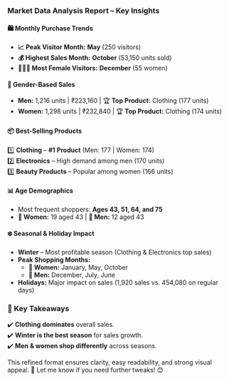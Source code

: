 ### **Market Data Analysis Report – Key Insights**  

#### **🛍️ Monthly Purchase Trends**  
- **📈 Peak Visitor Month:** **May** (250 visitors)  
- **💰 Highest Sales Month:** **October** (53,150 units sold)  
- **👩‍👩‍👦 Most Female Visitors:** **December** (55 women)  

#### **👥 Gender-Based Sales**  
- **Men:** 1,216 units | ₹223,160 | 🏆 **Top Product:** Clothing (177 units)  
- **Women:** 1,298 units | ₹232,840 | 🏆 **Top Product:** Clothing (174 units)  

#### **📦 Best-Selling Products**  
1️⃣ **Clothing** – **#1 Product** (Men: 177 | Women: 174)  
2️⃣ **Electronics** – High demand among men (170 units)  
3️⃣ **Beauty Products** – Popular among women (166 units)  

#### **📊 Age Demographics**  
- Most frequent shoppers: **Ages 43, 51, 64, and 75**  
- **👩 Women:** 19 aged 43 | **👨 Men:** 12 aged 43  

#### **❄️ Seasonal & Holiday Impact**  
- **Winter** – Most profitable season (Clothing & Electronics top sales)  
- **Peak Shopping Months:**  
  - **👩 Women:** January, May, October  
  - **👨 Men:** December, July, June  
- **Holidays:** Major impact on sales (1,920 sales vs. 454,080 on regular days)  

### **🔎 Key Takeaways**  
✔️ **Clothing dominates** overall sales.  
✔️ **Winter is the best season** for sales growth.  
✔️ **Men & women shop differently** across seasons.  

This refined format ensures clarity, easy readability, and strong visual appeal. 🚀 Let me know if you need further tweaks! 😊
